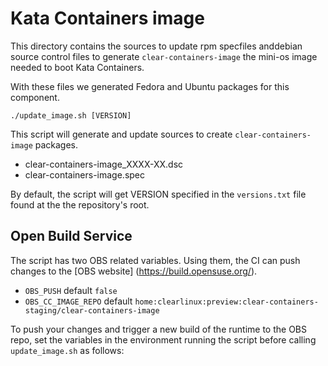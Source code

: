 #  Kata Containers image

This directory contains the sources to update rpm specfiles anddebian source
control files to generate ``clear-containers-image`` the mini-os image needed
to boot  Kata Containers.

With these files we generated Fedora and Ubuntu packages for this component.

``./update_image.sh [VERSION]``

This script will generate and update sources to create
``clear-containers-image`` packages.

  * clear-containers-image_XXXX-XX.dsc
  * clear-containers-image.spec

By default, the script will get VERSION specified in the ``versions.txt`` file
found at the the repository's root.

Open Build Service
------------------

The script has two OBS related variables. Using them, the CI can push changes
to the [OBS website] (https://build.opensuse.org/).

  * ``OBS_PUSH`` default ``false``
  * ``OBS_CC_IMAGE_REPO`` default ``home:clearlinux:preview:clear-containers-staging/clear-containers-image``

To push your changes and trigger a new build of the runtime to the OBS repo,
set the variables in the environment running the script before calling
``update_image.sh`` as follows:

